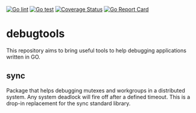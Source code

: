 [![Go lint](https://github.com/dedis/debugtools/workflows/Go%20lint/badge.svg)](https://github.com/dedis/debugsync/actions?query=workflow%3A%22Go+lint%22)
[![Go test](https://github.com/dedis/debugtools/workflows/Go%20test/badge.svg)](https://github.com/dedis/debugsync/actions?query=workflow%3A%22Go+test%22)
[![Coverage Status](https://coveralls.io/repos/github/dedis/debugtools/badge.svg?branch=main)](https://coveralls.io/github/dedis/debugsync?branch=main)
[![Go Report Card](https://goreportcard.com/badge/github.com/dedis/debugtools)](https://goreportcard.com/report/github.com/dedis/debugsync)

# debugtools
This repository aims to bring useful tools to help debugging applications 
written in GO.

## sync
Package that helps debugging mutexes and workgroups in a distributed system. Any
system deadlock will fire off after a defined timeout.
This is a drop-in replacement for the sync standard library.
